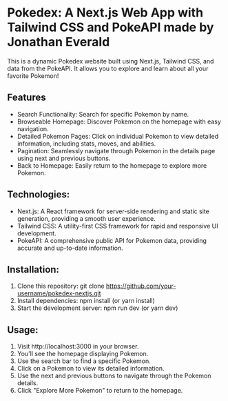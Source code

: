 # Pokedex: A Next.js Web App with Tailwind CSS and PokeAPI made by Jonathan Everald

This is a dynamic Pokedex website built using Next.js, Tailwind CSS, and data from the PokeAPI. It allows you to explore and learn about all your favorite Pokemon!

## Features

- Search Functionality: Search for specific Pokemon by name.
- Browseable Homepage: Discover Pokemon on the homepage with easy navigation.
- Detailed Pokemon Pages: Click on individual Pokemon to view detailed information, including stats, moves, and abilities.
- Pagination: Seamlessly navigate through Pokemon in the details page using next and previous buttons.
- Back to Homepage: Easily return to the homepage to explore more Pokemon.

## Technologies:

- Next.js: A React framework for server-side rendering and static site generation, providing a smooth user experience.
- Tailwind CSS: A utility-first CSS framework for rapid and responsive UI development.
- PokeAPI: A comprehensive public API for Pokemon data, providing accurate and up-to-date information.

## Installation:

1. Clone this repository: git clone https://github.com/your-username/pokedex-nextjs.git
2. Install dependencies: npm install (or yarn install)
3. Start the development server: npm run dev (or yarn dev)

## Usage:

1. Visit http://localhost:3000 in your browser.
2. You'll see the homepage displaying Pokemon.
3. Use the search bar to find a specific Pokemon.
4. Click on a Pokemon to view its detailed information.
5. Use the next and previous buttons to navigate through the Pokemon details.
6. Click "Explore More Pokemon" to return to the homepage.

